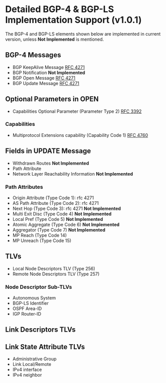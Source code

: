 Detailed BGP-4 & BGP-LS Implementation Support (v1.0.1)
=======================================================

The BGP-4 and BGP-LS elements shown below are implemented in current version, unless **Not Implemented** is mentioned.  

BGP-4 Messages
--------------
* BGP KeepAlive Message [RFC 4271](http://tools.ietf.org/html/rfc4271#section-4.4 "RFC 4271: A Border Gateway Protocol 4 (BGP-4) Keepalive Message")
* BGP Notification **Not Implemented**
* BGP Open Message [RFC 4271](http://tools.ietf.org/html/rfc4271#section-4.2 "RFC 4271: A Border Gateway Protocol 4 (BGP-4) Open Message")
* BGP Update Message [RFC 4271](http://tools.ietf.org/html/rfc4271#section-4.3 "RFC 4271: A Border Gateway Protocol 4 (BGP-4) Update Message")

Optional Parameters in OPEN
---------------------------
* Capabilities Optional Parameter (Parameter Type 2) [RFC 3392](http://tools.ietf.org/html/rfc3392#section-4 "RFC 3392 Capabilities Advertisement with BGP-4")

### Capabilities
* Multiprotocol Extensions capability (Capability Code 1) [RFC 4760](http://tools.ietf.org/html/rfc4760#section-8 "RFC 4760 Multiprotocol Extensions for BGP-4")

Fields in UPDATE Message
------------------------
* Withdrawn Routes **Not Implemented**
* Path Attribute
* Network Layer Reachability Information **Not Implemented**

### Path Attributes
* Origin Attribute (Type Code 1): rfc 4271
* AS Path Attribute (Type Code 2): rfc 4271
* Next Hop (Type Code 3): rfc 4271  **Not Implemented**
* Multi Exit Disc (Type Code 4) **Not Implemented**
* Local Pref (Type Code 5) **Not Implemented**
* Atomic Aggregate (Type Code 6) **Not Implemented**
* Aggregator (Type Code 7) **Not Implemented**
* MP Reach (Type Code 14)
* MP Unreach (Type Code 15)

TLVs
----
* Local Node Descriptors TLV (Type 256)
* Remote Node Descriptors TLV (Type 257)

 ### Node Descriptor Sub-TLVs
 * Autonomous System
 * BGP-LS Identifier 
 * OSPF Area-ID   
 * IGP Router-ID

Link Descriptors TLVs
----------------------


Link State Attribute TLVs
-------------------------
* Administrative Group
* Link Local/Remote 
* IPv4 interface
* IPv4 neighbor


